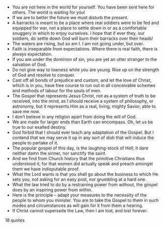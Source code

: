  - You are not here in the world for yourself. You have been sent here for others. The world is waiting for you!
 - If we are to better the future we must disturb the present.
 - A barracks is meant to be a place where real soldiers were to be fed and equipped for war, not a place to settle down in or as a comfortable snuggery in which to enjoy ourselves. I hope that if ever they, our soldiers, do settle down God will burn their barracks over their heads!
 - The waters are rising, but so am I. I am not going under, but over.
 - Faith is inseparable from expectations. Where there is real faith, there is always expectation.
 - If you are under the dominion of sin, you are yet an utter stranger to the salvation of God.
 - Do not give way to lowness while you are young. Rise up on the strength of God and resolve to conquer.
 - Cast off all bonds of prejudice and custom, and let the love of Christ, which is in you, have free course to run out in all conceivable schemes and methods of labour for the souls of men.
 - The Gospel that represents Jesus Christ, not as a system of truth to be received, into the mind, as I should receive a system of philosophy, or astronomy, but it represents Him as a real, living, mighty Savior, able to save me now.
 - I don’t believe in any religion apart from doing the will of God.
 - We are made for larger ends than Earth can encompass. Oh, let us be true to our exalted destiny.
 - God forbid that I should ever teach any adaptation of the Gospel. But I contend that we may serve it up in any sort of dish that will induce the people to partake of it.
 - The popular gospel of this day, is the laughing-stock of Hell; it dare neither damn the sinner, nor sanctify the saint.
 - And we find from Church history that the primitive Christians thus understood it; for that women did actually speak and preach amongst them we have indisputable proof.
 - What the Lord wants is that you shall go about the business to which He sets you, not asking for an easy post, nor grumbling at a hard one.
 - What the law tried to do by a restraining power from without, the gospel does by an inspiring power from within.
 - Here is the principle – adapt your measures to the necessity of the people to whom you minister. You are to take the Gospel to them in such modes and circumstances as will gain for it from them a hearing.
 - If Christ cannot supersede the Law, then I am lost, and lost forever.

18 quotes